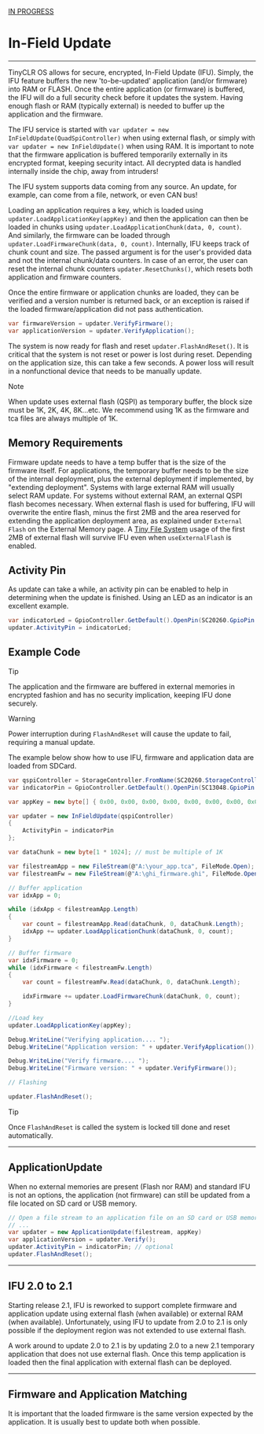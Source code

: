 [IN PROGRESS](error.md) 
# In-Field Update

---
TinyCLR OS allows for secure, encrypted, In-Field Update (IFU). Simply, the IFU feature buffers the new 'to-be-updated' application (and/or firmware) into RAM or FLASH. Once the entire application (or firmware) is buffered, the IFU will do a full security check before it updates the system. Having enough flash or RAM (typically external) is needed to buffer up the application and the firmware.

The IFU service is started with `var updater = new InFieldUpdate(QuadSpiController)` when using external flash, or simply with `var updater = new InFieldUpdate()` when using RAM. It is important to note that the firmware application is buffered temporarily externally in its encrypted format, keeping security intact. All decrypted data is handled internally inside the chip, away from intruders!

The IFU system supports data coming from any source. An update, for example, can come from a file, network, or even CAN bus!

Loading an application requires a key, which is loaded using `updater.LoadApplicationKey(appKey)` and then the application can then be loaded in chunks using `updater.LoadApplicationChunk(data, 0, count)`. And similarly, the firmware can be loaded through `updater.LoadFirmwareChunk(data, 0, count)`. Internally, IFU keeps track of chunk count and size. The passed argument is for the user's provided data and not the internal chunk/data counters. In case of an error, the user can reset the internal chunk counters `updater.ResetChunks()`, which resets both application and firmware counters.

Once the entire firmware or application chunks are loaded, they can be verified and a version number is returned back, or an exception is raised if the loaded firmware/application did not pass authentication.

```cs
var firmwareVersion = updater.VerifyFirmware();
var applicationVersion = updater.VerifyApplication();
```

The system is now ready for flash and reset `updater.FlashAndReset()`. It is critical that the system is not reset or power is lost during reset. Depending on the application size, this can take a few seconds. A power loss will result in a nonfunctional device that needs to be manually update.

> [!Note]
> When update uses external flash (QSPI) as temporary buffer, the block size must be 1K, 2K, 4K, 8K...etc. We recommend using 1K as the firmware and tca files are always multiple of 1K.

## Memory Requirements

Firmware update needs to have a temp buffer that is the size of the firmware itself. For applications, the temporary buffer needs to be the size of the internal deployment, plus the external deployment if implemented, by "extending deployment". Systems with large external RAM will usually select RAM update. For systems without external RAM, an external QSPI flash becomes necessary. When external flash is used for buffering, IFU will overwrite the entire flash, minus the first 2MB and the area reserved for extending the application deployment area, as explained under `External Flash` on the External Memory page. A [Tiny File System](file-system.md) usage of the first 2MB of external flash will survive IFU even when `useExternalFlash` is enabled.

## Activity Pin

As update can take a while, an activity pin can be enabled to help in determining when the update is finished. Using an LED as an indicator is an excellent example.

```cs
var indicatorLed = GpioController.GetDefault().OpenPin(SC20260.GpioPin.PB0);
updater.ActivityPin = indicatorLed;
```

## Example Code

> [!Tip]
> The application and the firmware are buffered in external memories in encrypted fashion and has no security implication, keeping IFU done securely.

> [!Warning]
> Power interruption during `FlashAndReset` will cause the update to fail, requiring a manual update.

The example below show how to use IFU, firmware and application data are loaded from SDCard.


```cs
var qspiController = StorageController.FromName(SC20260.StorageController.QuadSpi);
var indicatorPin = GpioController.GetDefault().OpenPin(SC13048.GpioPin.PB5);

var appKey = new byte[] { 0x00, 0x00, 0x00, 0x00, 0x00, 0x00, 0x00, 0x00, 0x00, 0x00, 0x00, 0x00, 0x00, 0x00, 0x00, 0x00 }; // your key, assumming they are all zero as example.

var updater = new InFieldUpdate(qspiController)
{
	ActivityPin = indicatorPin
};

var dataChunk = new byte[1 * 1024]; // must be multiple of 1K

var filestreamApp = new FileStream(@"A:\your_app.tca", FileMode.Open);
var filestreamFw = new FileStream(@"A:\ghi_firmware.ghi", FileMode.Open);

// Buffer application
var idxApp = 0;

while (idxApp < filestreamApp.Length)
{
	var count = filestreamApp.Read(dataChunk, 0, dataChunk.Length);
	idxApp += updater.LoadApplicationChunk(dataChunk, 0, count);
}

// Buffer firmware
var idxFirmware = 0;
while (idxFirmware < filestreamFw.Length)
{	
	var count = filestreamFw.Read(dataChunk, 0, dataChunk.Length);

	idxFirmware += updater.LoadFirmwareChunk(dataChunk, 0, count);	
}

//Load key
updater.LoadApplicationKey(appKey);

Debug.WriteLine("Verifying application.... ");
Debug.WriteLine("Application version: " + updater.VerifyApplication());

Debug.WriteLine("Verify firmware.... ");
Debug.WriteLine("Firmware version: " + updater.VerifyFirmware());

// Flashing

updater.FlashAndReset();
```

> [!Tip]
> Once `FlashAndReset` is called the system is locked till done and reset automatically.

---

## ApplicationUpdate

When no external memories are present (Flash nor RAM) and standard IFU is not an options, the application (not firmware) can still be updated from a file located on SD card or USB memory.

```cs
// Open a file stream to an application file on an SD card or USB memory
// ...
var updater = new ApplicationUpdate(filestream, appKey)
var applicationVersion = updater.Verify();
updater.ActivityPin = indicatorPin; // optional
updater.FlashAndReset();
```

---

## IFU 2.0 to 2.1

Starting release 2.1, IFU is reworked to support complete firmware and application update using external flash (when available) or external RAM (when available). Unfortunately, using IFU to update from 2.0 to 2.1 is only possible if the deployment region was not extended to use external flash.

A work around to update 2.0 to 2.1 is by updating 2.0 to a new 2.1 temporary application that does not use external flash. Once this temp application is loaded then the final application with external flash can be deployed.

---

## Firmware and Application Matching

It is important that the loaded firmware is the same version expected by the application. It is usually best to update both when possible.